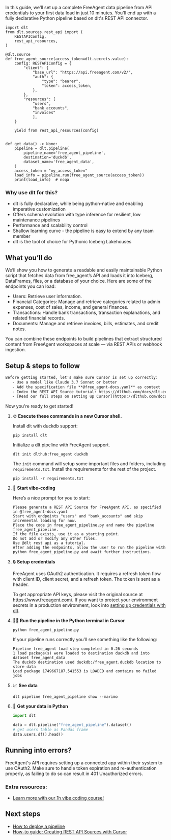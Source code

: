 In this guide, we'll set up a complete FreeAgent data pipeline from API credentials to your first data load in just 10 minutes. You'll end up with a fully declarative Python pipeline based on dlt's REST API connector.

```python-outcome
import dlt
from dlt.sources.rest_api import (
    RESTAPIConfig,
    rest_api_resources,
)

@dlt.source
def free_agent_source(access_token=dlt.secrets.value):
    config: RESTAPIConfig = {
        "client": {
            "base_url": "https://api.freeagent.com/v2/",
            "auth": {
                "type": "bearer",
                "token": access_token,
            },
        },
        "resources": [
            "users",
            "bank_accounts",
            "invoices"
            ],
    }

    yield from rest_api_resources(config)


def get_data() -> None:
    pipeline = dlt.pipeline(
        pipeline_name='free_agent_pipeline',
        destination='duckdb',
        dataset_name='free_agent_data', 
    )
    access_token = "my_access_token"
    load_info = pipeline.run(free_agent_source(access_token))
    print(load_info)  # noqa
```

### Why use dlt for this?

- dlt is fully declarative, while being python-native and enabling imperative customization
- Offers schema evolution with type inference for resilient, low maintenance pipelines
- Performance and scalability control
- Shallow learning curve - the pipeline is easy to extend by any team member
- dlt is the tool of choice for Pythonic Iceberg Lakehouses

## What you’ll do

We’ll show you how to generate a readable and easily maintainable Python script that fetches data from free_agent’s API and loads it into Iceberg, DataFrames, files, or a database of your choice. Here are some of the endpoints you can load:

- Users: Retrieve user information.
- Financial Categories: Manage and retrieve categories related to admin expenses, cost of sales, income, and general finances.
- Transactions: Handle bank transactions, transaction explanations, and related financial records.
- Documents: Manage and retrieve invoices, bills, estimates, and credit notes.

You can combine these endpoints to build pipelines that extract structured content from FreeAgent workspaces at scale — via REST APIs or webhook ingestion.

## Setup & steps to follow

```default
Before getting started, let's make sure Cursor is set up correctly:
   - Use a model like Claude 3.7 Sonnet or better
   - Add the specification file **@free_agent-docs.yaml** as context
   - Index the REST API Source tutorial: https://dlthub.com/docs/dlt-ecosystem/verified-sources/rest_api/ and add it to context as **@dlt rest api**
   - [Read our full steps on setting up Cursor](https://dlthub.com/docs/dlt-ecosystem/llm-tooling/cursor-restapi#23-configuring-cursor-with-documentation)
```

Now you're ready to get started! 

1. ⚙️ **Execute these commands in a new Cursor shell.**
    
    Install dlt with duckdb support:
    ```shell
    pip install dlt
    ```

    Initialize a dlt pipeline with FreeAgent support.
    ```shell
    dlt init dlthub:free_agent duckdb
    ```

    The `init` command will setup some important files and folders, including `requirements.txt`. Install the requirements for the rest of the project.
    ```shell
    pip install -r requirements.txt
    ```
    
2. 🤠 **Start vibe-coding**
    
    Here’s a nice prompt for you to start: 
    
    ```prompt
    Please generate a REST API Source for FreeAgent API, as specified in @free_agent-docs.yaml 
    Start with endpoints "users" and "bank_accounts" and skip incremental loading for now. 
    Place the code in free_agent_pipeline.py and name the pipeline free_agent_pipeline. 
    If the file exists, use it as a starting point. 
    Do not add or modify any other files. 
    Use @dlt rest api as a tutorial. 
    After adding the endpoints, allow the user to run the pipeline with python free_agent_pipeline.py and await further instructions.
    ```

    
3. 🔒 **Setup credentials** 
    
    FreeAgent uses OAuth2 authentication. It requires a refresh token flow with client ID, client secret, and a refresh token. The token is sent as a header.
    
    To get appropriate API keys, please visit the original source at https://www.freeagent.com/.
    If you want to protect your environment secrets in a production environment, look into [setting up credentials with dlt](https://dlthub.com/docs/walkthroughs/add_credentials).
    
4. 🏃‍♀️ **Run the pipeline in the Python terminal in Cursor**
    
    ```shell
    python free_agent_pipeline.py
    ```
    
    If your pipeline runs correctly you’ll see something like the following:
    
    ```shell
    Pipeline free_agent load step completed in 0.26 seconds
    1 load package(s) were loaded to destination duckdb and into dataset free_agent_data
    The duckdb destination used duckdb:/free_agent.duckdb location to store data
    Load package 1749667187.541553 is LOADED and contains no failed jobs
    ```
    
5. 📈 **See data**
    
    ```shell
    dlt pipeline free_agent_pipeline show --marimo
    ```
    
6. 🐍 **Get your data in Python**
    
    ```python
    import dlt

   data = dlt.pipeline("free_agent_pipeline").dataset()
   # get users table as Pandas frame
   data.users.df().head()
    ```

## Running into errors?

FreeAgent's API requires setting up a connected app within their system to use OAuth2. Make sure to handle token expiration and re-authentication properly, as failing to do so can result in 401 Unauthorized errors.

### Extra resources:

- [Learn more with our 1h vibe coding course!](https://www.youtube.com/watch?v=GGid70rnJuM)

## Next steps

- [How to deploy a pipeline](https://dlthub.com/docs/walkthroughs/deploy-a-pipeline)
- [How-to guide: Creating REST API Sources with Cursor](https://dlthub.com/docs/dlt-ecosystem/llm-tooling/cursor-restapi)